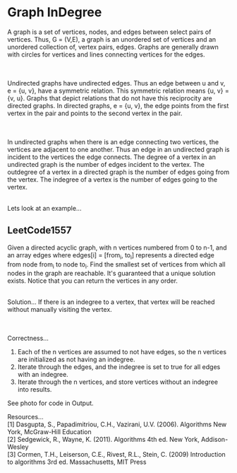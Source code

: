 # Graph InDegree

A graph is a set of vertices, nodes, and edges between select pairs of vertices.  Thus, G = (V,E), a graph is an unordered set of vertices and an unordered collection of, vertex pairs, edges.  Graphs are generally drawn with circles for vertices and lines connecting vertices for the edges.  
<br/><br/>

Undirected graphs have undirected edges.  Thus an edge between u and v, e = {u, v}, have a symmetric relation.  This symmetric relation means {u, v} = {v, u}.  Graphs that depict relations that do not have this reciprocity are directed graphs.  In directed graphs, e = {u, v}, the edge points from the first vertex in the pair and points to the second vertex in the pair.  
<br/><br/>

In undirected graphs when there is an edge connecting two vertices, the vertices are adjacent to one another.  Thus an edge in an undirected graph is incident to the vertices the edge connects.  The degree of a vertex in an undirected graph is the number of edges incident to the vertex.  The outdegree of a vertex in a directed graph is the number of edges going from the vertex.  The indegree of a vertex is the number of edges going to the vertex.
<br/><br/>

Lets look at an example... <br/>
## LeetCode1557 

Given a directed acyclic graph, with n vertices numbered from 0 to n-1, and an array edges where edges[i] = [from<sub>i</sub>, to<sub>i</sub>] represents a directed edge from node from<sub>i</sub> to node to<sub>i</sub>.  Find the smallest set of vertices from which all nodes in the graph are reachable. It's guaranteed that a unique solution exists.  Notice that you can return the vertices in any order.
<br/><br/>

Solution...
If there is an indegree to a vertex, that vertex will be reached without manually visiting the vertex.  
<br/><br/>

Correctness...
1.  Each of the n vertices are assumed to not have edges, so the n vertices are initialized as not having an indegree.  
2.  Iterate through the edges, and the indegree is set to true for all edges with an indegree.
3.  Iterate through the n vertices, and store vertices without an indegree into results.

See photo for code in Output.


Resources... <br/>
[1] Dasgupta, S., Papadimitriou, C.H., Vazirani, U.V. (2006). Algorithms New York, McGraw-Hill Education <br/>
[2] Sedgewick, R., Wayne, K. (2011). Algorithms 4th ed. New York, Addison-Wesley <br/>
[3] Cormen, T.H., Leiserson, C.E., Rivest, R.L., Stein, C. (2009) Introduction to algorithms 3rd ed. Massachusetts, MIT Press <br/>
